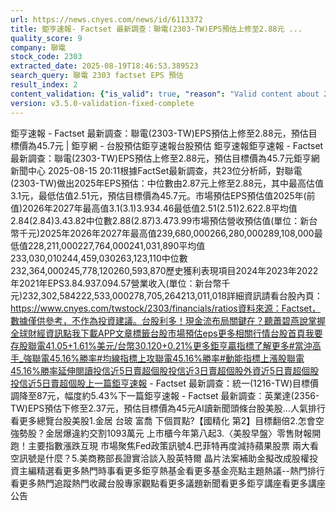 ```yaml
---
url: https://news.cnyes.com/news/id/6113372
title: 鉅亨速報- Factset 最新調查：聯電(2303-TW)EPS預估上修至2.88元 ...
quality_score: 9
company: 聯電
stock_code: 2303
extracted_date: 2025-08-19T18:46:53.389523
search_query: 聯電 2303 factset EPS 預估
result_index: 2
content_validation: {"is_valid": true, "reason": "Valid content about 2303"}
version: v3.5.0-validation-fixed-complete
---
```


鉅亨速報 - Factset 最新調查：聯電(2303-TW)EPS預估上修至2.88元，預估目標價為45.7元 | 鉅亨網 - 台股預估‌‌鉅亨速報台股預估 鉅亨速報鉅亨速報 - Factset 最新調查：聯電(2303-TW)EPS預估上修至2.88元，預估目標價為45.7元鉅亨網新聞中心 2025-08-15 20:11‌根據FactSet最新調查，共23位分析師，對聯電(2303-TW)做出2025年EPS預估：中位數由2.87元上修至2.88元，其中最高估值3.1元，最低估值2.51元，預估目標價為45.7元。市場預估EPS預估值2025年(前值)2026年2027年最高值3.1(3.1)3.934.46最低值2.51(2.51)2.622.8平均值2.84(2.84)3.43.82中位數2.88(2.87)3.473.99市場預估營收‌預估值(單位：新台幣千元)2025年2026年2027年最高值239,680,000266,280,000289,108,000最低值228,211,000227,764,000241,031,890平均值233,030,010244,459,030263,123,110中位數232,364,000245,778,120260,593,870歷史獲利表現項目2024年2023年2022年2021年EPS3.84.937.094.57營業收入(單位：新台幣千元)232,302,584222,533,000278,705,264213,011,018詳細資訊請看台股內頁：https://www.cnyes.com/twstock/2303/financials/ratios資料來源：Factset，數據僅供參考，不作為投資建議。台股利多！現金流布局關鍵在？聽蕭碧燕說掌握全球財經資訊點我下載APP文章標籤台股市場預估eps更多相關行情台股首頁我要存股聯電41.05+1.61%美元/台幣30.120+0.21%更多鉅亨贏指標了解更多#當沖高手_強聯電45.16%勝率#均線指標上攻聯電45.16%勝率#動能指標上漲股聯電45.16%勝率延伸閱讀投信近5日賣超個股投信近3日賣超個股外資近5日賣超個股投信近5日賣超個股‌上一篇鉅亨速報 - Factset 最新調查：統一(1216-TW)目標價調降至87元，幅度約5.43%下一篇鉅亨速報 - Factset 最新調查：英業達(2356-TW)EPS預估下修至2.37元，預估目標價為45元‌‌AI讀新聞頭條台股美股...人氣排行看更多總覽台股美股1.金居 台玻 富喬 下個買點?【國精化 第2】目標翻倍2.怎會空強勢股？金居爆違約交割1093萬元 上市櫃今年第八起3.〈美股早盤〉零售財報開跑！主要指數漲跌互現 市場聚焦Fed政策訊號4.巴菲特再度減持蘋果股票 兩大看空訊號是什麼？5.美商務部長證實洽談入股英特爾 晶片法案補助金擬改成股權投資‌主編精選看更多‌熱門時事看更多‌‌‌‌‌‌‌‌‌‌‌‌‌‌‌‌‌鉅亨熱基金看更多基金亮點主題熱議‌‌‌‌--‌‌‌‌熱門排行看更多熱門追蹤熱門收藏‌‌‌‌‌‌‌‌‌台股專家觀點看更多議題新聞看更多鉅亨講座看更多講座公告‌‌‌‌‌‌‌‌